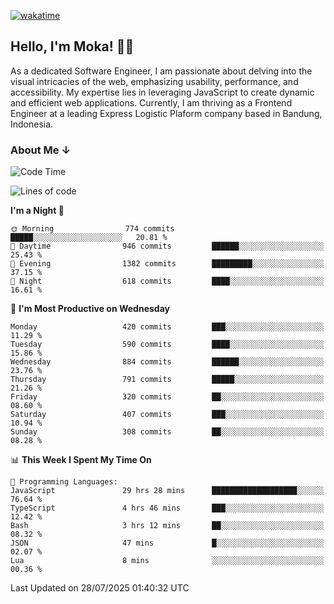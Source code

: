[![wakatime](https://wakatime.com/badge/user/af9abd23-dba3-4dbe-973c-b045a9417a55.svg?style=social)](https://wakatime.com/@af9abd23-dba3-4dbe-973c-b045a9417a55)
## Hello, I'm Moka! 👋🏼


As a dedicated Software Engineer, I am passionate about delving into the visual intricacies of the web, emphasizing usability, performance, and accessibility. My expertise lies in leveraging JavaScript to create dynamic and efficient web applications. Currently, I am thriving as a Frontend Engineer at a leading Express Logistic Plaform company based in Bandung, Indonesia.

### About Me ↓

<!--START_SECTION:waka-->
![Code Time](http://img.shields.io/badge/Code%20Time-12%2C419%20hrs%202%20mins-blue)

![Lines of code](https://img.shields.io/badge/From%20Hello%20World%20I%27ve%20Written-9.6%20million%20lines%20of%20code-blue)

**I'm a Night 🦉** 

```text
🌞 Morning                774 commits         █████░░░░░░░░░░░░░░░░░░░░   20.81 % 
🌆 Daytime                946 commits         ██████░░░░░░░░░░░░░░░░░░░   25.43 % 
🌃 Evening                1382 commits        █████████░░░░░░░░░░░░░░░░   37.15 % 
🌙 Night                  618 commits         ████░░░░░░░░░░░░░░░░░░░░░   16.61 % 
```
📅 **I'm Most Productive on Wednesday** 

```text
Monday                   420 commits         ███░░░░░░░░░░░░░░░░░░░░░░   11.29 % 
Tuesday                  590 commits         ████░░░░░░░░░░░░░░░░░░░░░   15.86 % 
Wednesday                884 commits         ██████░░░░░░░░░░░░░░░░░░░   23.76 % 
Thursday                 791 commits         █████░░░░░░░░░░░░░░░░░░░░   21.26 % 
Friday                   320 commits         ██░░░░░░░░░░░░░░░░░░░░░░░   08.60 % 
Saturday                 407 commits         ███░░░░░░░░░░░░░░░░░░░░░░   10.94 % 
Sunday                   308 commits         ██░░░░░░░░░░░░░░░░░░░░░░░   08.28 % 
```


📊 **This Week I Spent My Time On** 

```text
💬 Programming Languages: 
JavaScript               29 hrs 28 mins      ███████████████████░░░░░░   76.64 % 
TypeScript               4 hrs 46 mins       ███░░░░░░░░░░░░░░░░░░░░░░   12.42 % 
Bash                     3 hrs 12 mins       ██░░░░░░░░░░░░░░░░░░░░░░░   08.32 % 
JSON                     47 mins             █░░░░░░░░░░░░░░░░░░░░░░░░   02.07 % 
Lua                      8 mins              ░░░░░░░░░░░░░░░░░░░░░░░░░   00.36 % 
```


 Last Updated on 28/07/2025 01:40:32 UTC
<!--END_SECTION:waka-->

